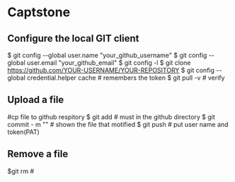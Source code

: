 # Captstone
## Configure the local GIT client
$ git config --global user.name "your_github_username"
$ git config --global user.email "your_github_email"
$ git config -l
$ git clone https://github.com/YOUR-USERNAME/YOUR-REPOSITORY 
$ git config --global credential.helper cache # remembers the token
$ git pull -v # verify


## Upload a file
#cp file to github respitory
$ git add <filename> # must in the github directory
$ git commit - m "<comments>" # shown the file that motified
$ git push <local name> # put user name and token(PAT)

## Remove a file
$git rm <filename> #
